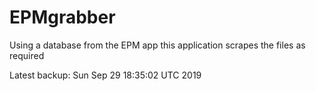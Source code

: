 # EPMgrabber
Using a database from the EPM app this application scrapes the files as required


Latest backup: Sun Sep 29 18:35:02 UTC 2019
